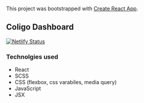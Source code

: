 This project was bootstrapped with [Create React App](https://github.com/facebook/create-react-app).

## Coligo Dashboard

[![Netlify Status](https://api.netlify.com/api/v1/badges/42a46466-dce6-4aab-9951-8e65eca1775c/deploy-status)](https://coligo.netlify.com/)

### Technolgies used

- React
- SCSS
- CSS (flexbox, css varabiles, media query)
- JavaScript
- JSX

